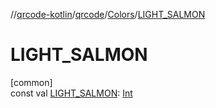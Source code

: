 //[qrcode-kotlin](../../../index.md)/[qrcode](../index.md)/[Colors](index.md)/[LIGHT_SALMON](-l-i-g-h-t_-s-a-l-m-o-n.md)

# LIGHT_SALMON

[common]\
const val [LIGHT_SALMON](-l-i-g-h-t_-s-a-l-m-o-n.md): [Int](https://kotlinlang.org/api/latest/jvm/stdlib/kotlin/-int/index.html)
